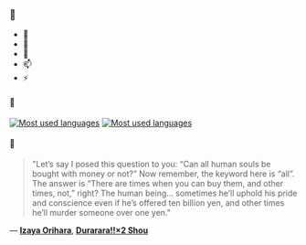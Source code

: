 ### 👋

- 🔭
- 🌱
- 💬
- 📫
- ⚡

#### 🧏

[![Most used languages](https://github-readme-stats-aynah.vercel.app/api/top-langs/?username=aynh&theme=solarized-dark&langs_count=6&layout=compact&hide_title=true)](https://github.com/anuraghazra/github-readme-stats#gh-dark-mode-only)
[![Most used languages](https://github-readme-stats-aynah.vercel.app/api/top-langs/?username=aynh&theme=solarized-light&langs_count=6&layout=compact&hide_title=true)](https://github.com/anuraghazra/github-readme-stats#gh-light-mode-only)

#### 💬

> "Let’s say I posed this question to you: “Can all human souls be bought with money or not?” Now remember, the keyword here is “all”. The answer is “There are times when you can buy them, and other times, not,” right? The human being… sometimes he’ll uphold his pride and conscience even if he’s offered ten billion yen, and other times he’ll murder someone over one yen."

&mdash; [**Izaya Orihara**](https://myanimelist.net/character.php?q=Izaya%20Orihara&cat=character), [**Durarara!!×2 Shou**](https://myanimelist.net/search/all?q=Durarara!!%C3%972%20Shou&cat=all)
